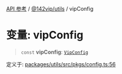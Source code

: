[API 参考](../wiki/Home) / [@142vip/utils](../wiki/@142vip.utils) / vipConfig

# 变量: vipConfig

> `const` **vipConfig**: [`VipConfig`](../wiki/@142vip.utils.%E7%B1%BB.VipConfig)

定义于: [packages/utils/src/pkgs/config.ts:56](https://github.com/142vip/core-x/blob/25cf658819688f02293d600e7003b5877a2f9489/packages/utils/src/pkgs/config.ts#L56)
